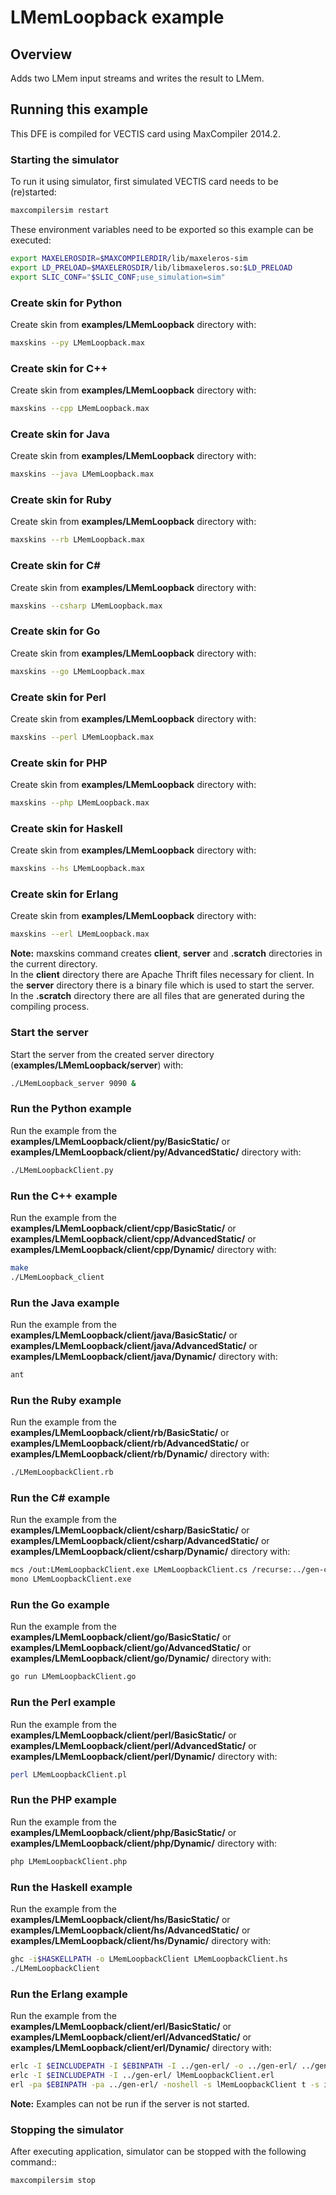 # LMemLoopback example

## Overview

Adds two LMem input streams and writes the result to LMem. 

## Running this example

This DFE is compiled for VECTIS card using MaxCompiler 2014.2.

### Starting the simulator

To run it using simulator, first simulated VECTIS card needs to be (re)started:

```bash
maxcompilersim restart
```

These environment variables need to be exported so this example can be executed:

```bash
export MAXELEROSDIR=$MAXCOMPILERDIR/lib/maxeleros-sim
export LD_PRELOAD=$MAXELEROSDIR/lib/libmaxeleros.so:$LD_PRELOAD
export SLIC_CONF="$SLIC_CONF;use_simulation=sim"
```

### Create skin for Python

Create skin from **examples/LMemLoopback** directory with:

```bash
maxskins --py LMemLoopback.max
```

### Create skin for C++

Create skin from **examples/LMemLoopback** directory with:

```bash
maxskins --cpp LMemLoopback.max
```

### Create skin for Java

Create skin from **examples/LMemLoopback** directory with:

```bash
maxskins --java LMemLoopback.max
```
    
### Create skin for Ruby

Create skin from **examples/LMemLoopback** directory with:

```bash
maxskins --rb LMemLoopback.max
```

### Create skin for C# 

Create skin from **examples/LMemLoopback** directory with:

```bash
maxskins --csharp LMemLoopback.max
```

### Create skin for Go

Create skin from **examples/LMemLoopback** directory with:

```bash
maxskins --go LMemLoopback.max
```

### Create skin for Perl

Create skin from **examples/LMemLoopback** directory with:

```bash
maxskins --perl LMemLoopback.max
```

### Create skin for PHP 

Create skin from **examples/LMemLoopback** directory with:

```bash
maxskins --php LMemLoopback.max
```

### Create skin for Haskell

Create skin from **examples/LMemLoopback** directory with:

```bash
maxskins --hs LMemLoopback.max
```

### Create skin for Erlang

Create skin from **examples/LMemLoopback** directory with:

```bash
maxskins --erl LMemLoopback.max
```
    
**Note:** maxskins command creates **client**, **server** and **.scratch** directories in the current directory.    
In the **client** directory there are Apache Thrift files necessary for client. 
In the **server** directory there is a binary file which is used to start the server.   
In the **.scratch** directory there are all files that are generated during the compiling process.  

### Start the server

Start the server from the created server directory (**examples/LMemLoopback/server**) with:

```bash
./LMemLoopback_server 9090 &
```

### Run the Python example

Run the example from the **examples/LMemLoopback/client/py/BasicStatic/** or **examples/LMemLoopback/client/py/AdvancedStatic/** directory with:

```bash
./LMemLoopbackClient.py
```

### Run the C++ example

Run the example from the **examples/LMemLoopback/client/cpp/BasicStatic/** or **examples/LMemLoopback/client/cpp/AdvancedStatic/** or **examples/LMemLoopback/client/cpp/Dynamic/** directory with:

```bash
make
./LMemLoopback_client
```

### Run the Java example

Run the example from the **examples/LMemLoopback/client/java/BasicStatic/** or **examples/LMemLoopback/client/java/AdvancedStatic/** or **examples/LMemLoopback/client/java/Dynamic/** directory with:

```bash
ant
```

### Run the Ruby example

Run the example from the **examples/LMemLoopback/client/rb/BasicStatic/** or **examples/LMemLoopback/client/rb/AdvancedStatic/** or **examples/LMemLoopback/client/rb/Dynamic/** directory with:

```bash
./LMemLoopbackClient.rb
```

### Run the C# example

Run the example from the **examples/LMemLoopback/client/csharp/BasicStatic/** or **examples/LMemLoopback/client/csharp/AdvancedStatic/** or **examples/LMemLoopback/client/csharp/Dynamic/** directory with:

```bash
mcs /out:LMemLoopbackClient.exe LMemLoopbackClient.cs /recurse:../gen-csharp/com/maxeler/LMemLoopback/*.cs /r:$MONO_PATH/Thrift.dll
mono LMemLoopbackClient.exe
```

### Run the Go example

Run the example from the **examples/LMemLoopback/client/go/BasicStatic/** or **examples/LMemLoopback/client/go/AdvancedStatic/** or **examples/LMemLoopback/client/go/Dynamic/** directory with:

```bash
go run LMemLoopbackClient.go
```

### Run the Perl example

Run the example from the **examples/LMemLoopback/client/perl/BasicStatic/** or **examples/LMemLoopback/client/perl/AdvancedStatic/** or **examples/LMemLoopback/client/perl/Dynamic/** directory with:

```bash
perl LMemLoopbackClient.pl
```

### Run the PHP example

Run the example from the **examples/LMemLoopback/client/php/BasicStatic/** or **examples/LMemLoopback/client/php/Dynamic/** directory with:

```bash
php LMemLoopbackClient.php
```

### Run the Haskell example

Run the example from the **examples/LMemLoopback/client/hs/BasicStatic/** or **examples/LMemLoopback/client/hs/AdvancedStatic/** or **examples/LMemLoopback/client/hs/Dynamic/** directory with:

```bash
ghc -i$HASKELLPATH -o LMemLoopbackClient LMemLoopbackClient.hs
./LMemLoopbackClient
```

### Run the Erlang example

Run the example from the **examples/LMemLoopback/client/erl/BasicStatic/** or **examples/LMemLoopback/client/erl/AdvancedStatic/** or **examples/LMemLoopback/client/erl/Dynamic/** directory with:

```bash
erlc -I $EINCLUDEPATH -I $EBINPATH -I ../gen-erl/ -o ../gen-erl/ ../gen-erl/*.erl
erlc -I $EINCLUDEPATH -I ../gen-erl/ lMemLoopbackClient.erl
erl -pa $EBINPATH -pa ../gen-erl/ -noshell -s lMemLoopbackClient t -s init stop
```

**Note:** Examples can not be run if the server is not started. 

### Stopping the simulator

After executing application, simulator can be stopped with the following command::

```bash
maxcompilersim stop
```


